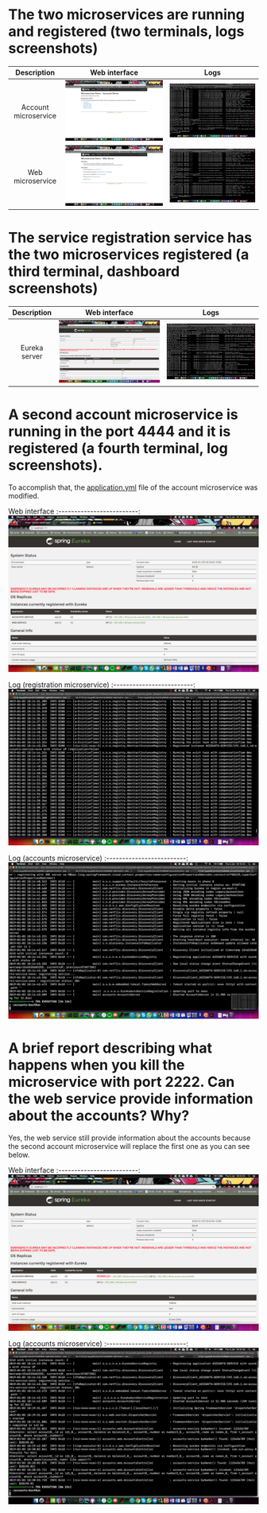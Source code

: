 # The two microservices are running and registered (two terminals, logs screenshots)
Description | Web interface |  Logs
:-------------------------:|:-------------------------:|:-------------------------:
Account microservice | ![account](screens/t1_accounts_ms_screen.png) | ![account](screens/t1_accounts_log_port_2222.png)
Web microservice | ![web](screens/t1_web_ms_screen.png) | ![web](screens/t1_web_ms_log.png)

# The service registration service has the two microservices registered (a third terminal, dashboard screenshots)
Description | Web interface |  Logs
:-------------------------:|:-------------------------:|:-------------------------:
Eureka server | ![eureka](screens/t2_registration_ms_screen.png) | ![eureka](screens/t2_registration_ms_log.png)

# A second account microservice is running in the port 4444 and it is registered (a fourth terminal, log screenshots).
To accomplish that, the [application.yml](./accounts/src/main/resources/application.yml) file of the account microservice was modified.

Web interface
:-------------------------:
![all](screens/t3_web_ms_screen.png)

Log (registration microservice)
:-------------------------:
![all](screens/t3_registration_ms_log.png)

Log (accounts microservice)
:-------------------------:
![all](screens/t3_accounts_ms_log_port_4444.png)

# A brief report describing what happens when you kill the microservice with port 2222. Can the web service provide information about the accounts? Why?
Yes, the web service still provide information about the accounts because the second account microservice will replace the first one as you can see below.

Web interface
:-------------------------:
![all](screens/t4_web_ms_screen.png)

Log (accounts microservice)
:-------------------------:
![all](screens/t4_accounts_ms_log_port_4444.png)